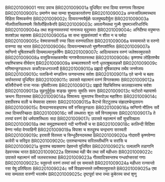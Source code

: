 BR0201009001	नारद उवाच
BR0201009001a	युधिष्ठिर सभा दिव्या वरुणस्य सितप्रभा
BR0201009001c	प्रमाणेन यथा याम्या शुभप्राकारतोरणा
BR0201009002a	अन्तःसलिलमास्थाय विहिता विश्वकर्मणा
BR0201009002c	दिव्यरत्नमयैर्वृक्षैः फलपुष्पप्रदैर्युता
BR0201009003a	नीलपीतासितश्यामैः सितैर्लोहितकैरपि
BR0201009003c	अवतानैस्तथा गुल्मैः पुष्पमञ्जरिधारिभिः
BR0201009004a	तथा शकुनयस्तस्यां नानारूपा मृदुस्वराः
BR0201009004c	अनिर्देश्या वपुष्मन्तः शतशोऽथ सहस्रशः
BR0201009005a	सा सभा सुखसंस्पर्शा न शीता न च घर्मदा
BR0201009005c	वेश्मासनवती रम्या सिता वरुणपालिता
BR0201009006a	यस्यामास्ते स वरुणो वारुण्या सह भारत
BR0201009006c	दिव्यरत्नाम्बरधरो भूषणैरुपशोभितः
BR0201009007a	स्रग्विणो भूषिताश्चापि दिव्यमाल्यानुकर्षिणः
BR0201009007c	आदित्यास्तत्र वरुणं जलेश्वरमुपासते
BR0201009008a	वासुकिस्तक्षकश्चैव नागश्चैरावतस्तथा
BR0201009008c	कृष्णश्च लोहितश्चैव पद्मश्चित्रश्च वीर्यवान्
BR0201009009a	कम्बलाश्वतरौ नागौ धृतराष्ट्रबलाहकौ
BR0201009009c	मणिमान्कुण्डलधरः कर्कोटकधनञ्जयौ
BR0201009010a	प्रह्लादो मूषिकादश्च तथैव जनमेजयः
BR0201009010c	पताकिनो मण्डलिनः फणवन्तश्च सर्वशः
BR0201009011a	एते चान्ये च बहवः सर्पास्तस्यां युधिष्ठिर
BR0201009011c	उपासते महात्मानं वरुणं विगतक्लमाः
BR0201009012a	बलिर्वैरोचनो राजा नरकः पृथिवीञ्जयः
BR0201009012c	प्रह्लादो विप्रचित्तिश्च कालखञ्जाश्च सर्वशः
BR0201009013a	सुहनुर्दुर्मुखः शङ्खः सुमनाः सुमतिः स्वनः
BR0201009013c	घटोदरो महापार्श्वः क्रथनः पिठरस्तथा
BR0201009014a	विश्वरूपः सुरूपश्च विरूपोऽथ महाशिराः
BR0201009014c	दशग्रीवश्च वाली च मेघवासा दशावरः
BR0201009015a	कैटभो विटटूतश्च संह्रादश्चेन्द्रतापनः
BR0201009015c	दैत्यदानवसङ्घाश्च सर्वे रुचिरकुण्डलाः
BR0201009016a	स्रग्विणो मौलिनः सर्वे तथा दिव्यपरिच्छदाः
BR0201009016c	सर्वे लब्धवराः शूराः सर्वे विगतमृत्यवः
BR0201009017a	ते तस्यां वरुणं देवं धर्मपाशस्थिताः सदा
BR0201009017c	उपासते महात्मानं सर्वे सुचरितव्रताः
BR0201009018a	तथा समुद्राश्चत्वारो नदी भागीरथी च या
BR0201009018c	कालिन्दी विदिशा वेण्णा नर्मदा वेगवाहिनी
BR0201009019a	विपाशा च शतद्रुश्च चन्द्रभागा सरस्वती
BR0201009019c	इरावती वितस्ता च सिन्धुर्देवनदस्तथा
BR0201009020a	गोदावरी कृष्णवेण्णा कावेरी च सरिद्वरा
BR0201009020c	एताश्चान्याश्च सरितस्तीर्थानि च सरांसि च
BR0201009021a	कूपाश्च सप्रस्रवणा देहवन्तो युधिष्ठिर
BR0201009021c	पल्वलानि तडागानि देहवन्त्यथ भारत
BR0201009022a	दिशस्तथा मही चैव तथा सर्वे महीधराः
BR0201009022c	उपासते महात्मानं सर्वे जलचरास्तथा
BR0201009023a	गीतवादित्रवन्तश्च गन्धर्वाप्सरसां गणाः
BR0201009023c	स्तुवन्तो वरुणं तस्यां सर्व एव समासते
BR0201009024a	महीधरा रत्नवन्तो रसा येषु प्रतिष्ठिताः
BR0201009024c	सर्वे विग्रहवन्तस्ते तमीश्वरमुपासते
BR0201009025a	एषा मया सम्पतता वारुणी भरतर्षभ
BR0201009025c	दृष्टपूर्वा सभा रम्या कुबेरस्य सभां शृणु
